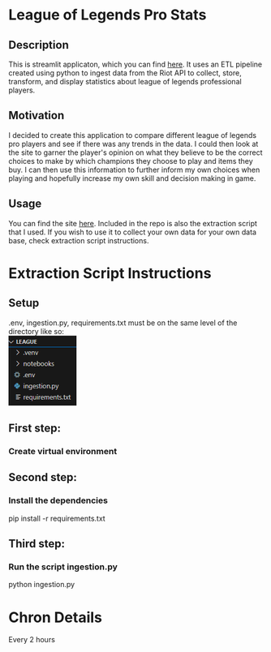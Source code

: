 # League of Legends Pro Stats
## Description
This is streamlit applicaton, which you can find [here](https://harry-capstone.streamlit.app/). It uses an ETL pipeline created using python to ingest data from the Riot API to collect, store, transform, and display statistics about league of legends professional players.
## Motivation
I decided to create this application to compare different league of legends pro players and see if there was any trends in the data. I could then look at the site to garner the player's opinion on what they believe to be the correct choices to make by which champions they choose to play and items they buy. I can then use this information to further inform my own choices when playing and hopefully increase my own skill and decision making in game.
## Usage
You can find the site [here](https://harry-capstone.streamlit.app/). Included in the repo is also the extraction script that I used. If you wish to use it to collect your own data for your own data base, check extraction script instructions.

# Extraction Script Instructions

## Setup
.env, ingestion.py, requirements.txt must be on the same level of the directory like so:\
![folder](./images/formating.png)


## First step:
### Create virtual environment

## Second step:
### Install the dependencies

pip install -r requirements.txt

## Third step:
### Run the script ingestion.py

python ingestion.py


# Chron Details

Every 2 hours
